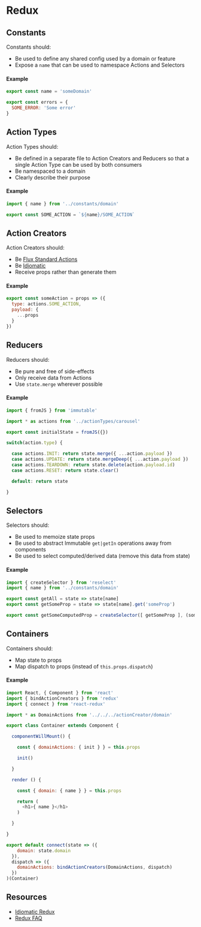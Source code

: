 # Redux

## Constants

Constants should:
- Be used to define any shared config used by a domain or feature
- Expose a `name` that can be used to namespace Actions and Selectors

#### Example
```js
export const name = 'someDomain'

export const errors = {
  SOME_ERROR: 'Some error'
}
```

## Action Types

Action Types should:
- Be defined in a separate file to Action Creators and Reducers so that a single Action Type can be used by both consumers
- Be namespaced to a domain
- Clearly describe their purpose

#### Example
```js
import { name } from '../constants/domain'

export const SOME_ACTION = `${name}/SOME_ACTION`
```

## Action Creators

Action Creators should:
- Be [Flux Standard Actions](https://github.com/acdlite/flux-standard-action)
- Be [Idiomatic](https://egghead.io/lessons/javascript-redux-simplifying-the-arrow-functions)
- Receive props rather than generate them

#### Example
```js
export const someAction = props => ({
  type: actions.SOME_ACTION,
  payload: {
    ...props
  }
})
```

## Reducers

Reducers should:
- Be pure and free of side-effects
- Only receive data from Actions
- Use `state.merge` wherever possible

#### Example
```js
import { fromJS } from 'immutable'

import * as actions from '../actionTypes/carousel'

export const initialState = fromJS({})

switch(action.type) {

  case actions.INIT: return state.merge({ ...action.payload })
  case actions.UPDATE: return state.mergeDeep({ ...action.payload })
  case actions.TEARDOWN: return state.delete(action.payload.id)
  case actions.RESET: return state.clear()

  default: return state

}
```

## Selectors

Selectors should:
- Be used to memoize state props
- Be used to abstract Immutable `get|getIn` operations away from components
- Be used to select computed/derived data (remove this data from state)

#### Example
```js
import { createSelector } from 'reselect'
import { name } from '../constants/domain'

export const getAll = state => state[name]
export const getSomeProp = state => state[name].get('someProp')

export const getSomeComputedProp = createSelector([ getSomeProp ], (someProp) => someProp + 1)
```

## Containers

Containers should:
- Map state to props
- Map dispatch to props (instead of `this.props.dispatch`)

#### Example
```js
import React, { Component } from 'react'
import { bindActionCreators } from 'redux'
import { connect } from 'react-redux'

import * as DomainActions from '../../../actionCreator/domain'

export class Container extends Component {

  componentWillMount() {

    const { domainActions: { init } } = this.props

    init()

  }

  render () {

    const { domain: { name } } = this.props

    return (
      <h1>{ name }</h1>
    )

  }

}

export default connect(state => ({
    domain: state.domain
  }),
  dispatch => ({
    domainActions: bindActionCreators(DomainActions, dispatch)
  })
)(Container)
```

## Resources

- [Idiomatic Redux](https://egghead.io/courses/building-react-applications-with-idiomatic-redux)
- [Redux FAQ](https://github.com/reactjs/redux/blob/master/docs/FAQ.md)
